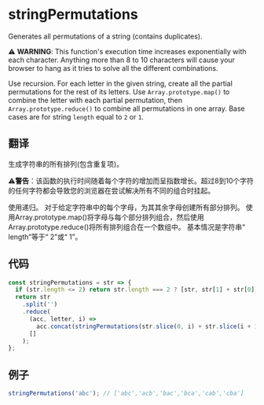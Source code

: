# stringPermutations

Generates all permutations of a string (contains duplicates).

⚠️ **WARNING**: This function's execution time increases exponentially with each character. Anything more than 8 to 10 characters will cause your browser to hang as it tries to solve all the different combinations.

Use recursion.
For each letter in the given string, create all the partial permutations for the rest of its letters.
Use `Array.prototype.map()` to combine the letter with each partial permutation, then `Array.prototype.reduce()` to combine all permutations in one array.
Base cases are for string `length` equal to `2` or `1`.

## 翻译

生成字符串的所有排列(包含重复项)。

⚠️**警告**：该函数的执行时间随着每个字符的增加而呈指数增长。超过8到10个字符的任何字符都会导致您的浏览器在尝试解决所有不同的组合时挂起。

使用递归。
对于给定字符串中的每个字母，为其其余字母创建所有部分排列。
使用Array.prototype.map()将字母与每个部分排列组合，然后使用Array.prototype.reduce()将所有排列组合在一个数组中。
基本情况是字符串“ length”等于“ 2”或“ 1”。

## 代码

```js
const stringPermutations = str => {
  if (str.length <= 2) return str.length === 2 ? [str, str[1] + str[0]] : [str];
  return str
    .split('')
    .reduce(
      (acc, letter, i) =>
        acc.concat(stringPermutations(str.slice(0, i) + str.slice(i + 1)).map(val => letter + val)),
      []
    );
};
```

## 例子

```js
stringPermutations('abc'); // ['abc','acb','bac','bca','cab','cba']
```
